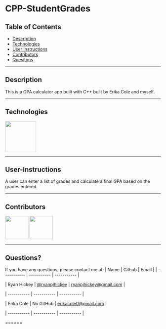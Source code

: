 # CPP-StudentGrades

## Table of Contents

- [Description](#Description)
- [Technologies](#Technologies)
- [User Instructions](#User-Instructions)
- [Contributors](#Contributors)
- [Quesitons](#Questions)

---

## Description

This is a GPA calculator app built with C++ built by Erika Cole and myself.

---

## Technologies

<p float="left">
<img src="https://upload.wikimedia.org/wikipedia/commons/thumb/1/18/ISO_C%2B%2B_Logo.svg/1200px-ISO_C%2B%2B_Logo.svg.png" width="100" height="100">

---

## User-Instructions

A user can enter a list of grades and calculate a final GPA based on the grades entered.

---

## Contributors

[<img src="https://ca.slack-edge.com/T03EP850QMA-U03MKQ6HKB3-2c9d97da4786-512" width="75" height="75">](https://github.com/ryanpjhickey)
[<img src="https://media.licdn.com/dms/image/C5603AQFNxvleGO7jiA/profile-displayphoto-shrink_800_800/0/1646358955654?e=1685577600&v=beta&t=G2X6w2Hmb0AwDVCki5eU_9vgouLW3HuGWH2eksp_Lh4" width="75" height="75">](https://github.com/ryanpjhickey)

---

## Questions?

If you have any questions, please contact me at:
| Name | Github | Email |
| ----------- | ----------- | ----------- |

| Ryan Hickey | [@ryanpjhickey](https://github.com/ryanpjhickey) | ryanpjhickey@gmail.com |

| ----------- | ----------- | ----------- |

| Erika Cole | No GitHub | erikacole0@gmail.com |

| ----------- | ----------- | ----------- |

======
